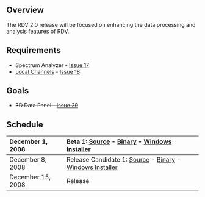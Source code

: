 ## Overview ##

The RDV 2.0 release will be focused on enhancing the data processing and analysis features of RDV.

## Requirements ##

  * Spectrum Analyzer - [Issue 17](https://code.google.com/p/rdv/issues/detail?id=17)
  * [Local Channels](LocalChannels.md) - [Issue 18](https://code.google.com/p/rdv/issues/detail?id=18)

## Goals ##

  * ~~3D Data Panel - [Issue 29](https://code.google.com/p/rdv/issues/detail?id=29)~~

## Schedule ##

| December 1, 2008 | Beta 1: [Source](http://paltasoftware.com/rdv/rdv-2.0.0b1-src.zip) - [Binary](http://paltasoftware.com/rdv/rdv-2.0.0b1.zip) - [Windows Installer](http://paltasoftware.com/rdv/rdv-2.0.0b1-setup.exe) |
|:-----------------|:------------------------------------------------------------------------------------------------------------------------------------------------------------------------------------------------------|
| December 8, 2008 | Release Candidate 1: [Source](http://paltasoftware.com/rdv/rdv-2.0.0rc1-src.zip) - [Binary](http://paltasoftware.com/rdv/rdv-2.0.0rc1.zip) - [Windows Installer](http://paltasoftware.com/rdv/rdv-2.0.0rc1-setup.exe)|
| December 15, 2008 | Release                                                                                                                                                                                               |